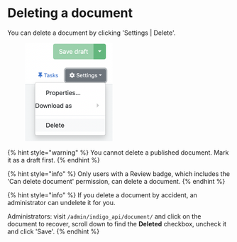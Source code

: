 # Deleting a document

You can delete a document by clicking 'Settings | Delete'.



<figure><img src="../../.gitbook/assets/image (84).png" alt="" width="197"><figcaption></figcaption></figure>

{% hint style="warning" %}
You cannot delete a published document. Mark it as a draft first.
{% endhint %}

{% hint style="info" %}
Only users with a Review badge, which includes the 'Can delete document' permission, can delete a document.
{% endhint %}

{% hint style="info" %}
If you delete a document by accident, an administrator can undelete it for you.

Administrators: visit `/admin/indigo_api/document/` and click on the document to recover, scroll down to find the **Deleted** checkbox, uncheck it and click 'Save'.
{% endhint %}
